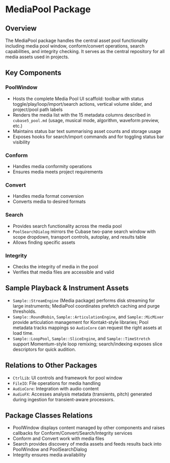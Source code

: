 # MediaPool Package

## Overview
The MediaPool package handles the central asset pool functionality including media pool window, conform/convert operations, search capabilities, and integrity checking. It serves as the central repository for all media assets used in projects.

## Key Components

### PoolWindow
- Hosts the complete Media Pool UI scaffold: toolbar with status toggle/play/loop/import/search actions, vertical volume slider, and project/pool path labels
- Renders the media list with the 15 metadata columns described in `cubase5_pool.md` (usage, musical mode, algorithm, waveform preview, etc.)
- Maintains status bar text summarising asset counts and storage usage
- Exposes hooks for search/import commands and for toggling status bar visibility

### Conform
- Handles media conformity operations
- Ensures media meets project requirements

### Convert
- Handles media format conversion
- Converts media to desired formats

### Search
- Provides search functionality across the media pool
- `PoolSearchDialog` mirrors the Cubase two-pane search window with scope dropdown, transport controls, autoplay, and results table
- Allows finding specific assets

### Integrity
- Checks the integrity of media in the pool
- Verifies that media files are accessible and valid

## Sample Playback & Instrument Assets
- `Sample::StreamEngine` (Media package) performs disk streaming for large instruments; MediaPool coordinates prefetch caching and purge thresholds.
- `Sample::RoundRobin`, `Sample::ArticulationEngine`, and `Sample::MicMixer` provide articulation management for Kontakt-style libraries; Pool metadata tracks mappings so `AudioCore` can request the right assets at load time.
- `Sample::LoopPool`, `Sample::SliceEngine`, and `Sample::TimeStretch` support Momentum-style loop remixing; search/indexing exposes slice descriptors for quick audition.

## Relations to Other Packages
- `CtrlLib`: UI controls and framework for pool window
- `FileIO`: File operations for media handling
- `AudioCore`: Integration with audio content
- `AudioFX`: Accesses analysis metadata (transients, pitch) generated during ingestion for transient-aware processors.

## Package Classes Relations
- PoolWindow displays content managed by other components and raises callbacks for Conform/Convert/Search/Integrity services
- Conform and Convert work with media files
- Search provides discovery of media assets and feeds results back into PoolWindow and PoolSearchDialog
- Integrity ensures media availability
